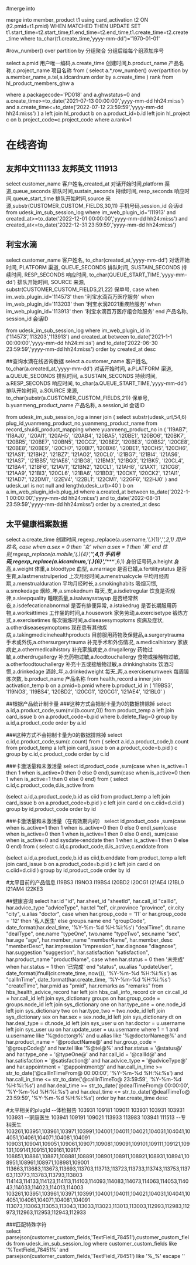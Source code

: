  #merge into 

merge into  member_product t1
using card_activation t2
     ON (t2.pmid=t1.pmid)
     WHEN MATCHED THEN
     UPDATE
     SET t1.start_time=t2.start_time,t1.end_time=t2.end_time,t1.create_time=t2.create_time where to_char(t1.create_time,'yyyy-mm-dd')='1970-01-01'



#row_number() over partition by 分组聚合 分组后给每个组添加序号

select a.pmid 用户唯一编码,a.create_time 创建时间,b.product_name 产品名称,c.project_name 项目名称 from (
select a.*,row_number() over(partition by a.member_name,a.tel,a.idcardnum order by a.create_time ) rank from hl_product_members_ghw a

where a.packagecode='PD018' and a.ghwstatus=0
and a.create_time>=to_date('2021-07-13 00:00:00','yyyy-mm-dd hh24:mi:ss')
and a.create_time<=to_date('2022-07-12 23:59:59','yyyy-mm-dd hh24:mi:ss')
) a left join hl_product b on a.product_id=b.id left join hl_project c on b.project_code=c.project_code
where a.rank=1


# 在线咨询
## 友邦中文111133  友邦英文  111913
select customer_name 客户姓名,created_at 对话开始时间,platform 渠道,queue_seconds 排队时间,sustain_seconds 持续时间,
resp_seconds 响应时间,queue_start_time 排队开始时间,source 来源,substr(CUSTOMER_CUSTOM_FIELDS,30,11) 手机号码,session_id 会话id from udesk_im_sub_session_log
where im_web_plugin_id='111913'
and created_at>=to_date('2022-12-01 00:00:00','yyyy-mm-dd hh24:mi:ss')
and created_at<=to_date('2022-12-31 23:59:59','yyyy-mm-dd hh24:mi:ss')






## 利宝水滴
select
customer_name  客户姓名,
to_char(created_at,'yyyy-mm-dd') 对话开始时间,
PLATFORM   渠道,
QUEUE_SECONDS  排队时间,
SUSTAIN_SECONDS  持续时间,
RESP_SECONDS	 响应时间,
to_char(QUEUE_START_TIME,'yyyy-mm-dd')  排队开始时间,
SOURCE 来源,
substr(CUSTOMER_CUSTOM_FIELDS,21,22)  保单号,
case when im_web_plugin_id='114573' then
'利宝水滴百万医疗服务'
when im_web_plugin_id='113203' then
'利宝水滴2021重疾险服务'
when im_web_plugin_id='113913' then
'利宝水滴百万医疗组合险服务'
end  产品名称,
session_id 会话ID

from udesk_im_sub_session_log
where im_web_plugin_id in ('114573','113203','113913')
and  created_at  between to_date('2021-1-1 00:00:00','yyyy-mm-dd hh24:mi:ss') and to_date('2022-06-30 23:59:59','yyyy-mm-dd hh24:mi:ss')
order by created_at desc


##查询水滴在线咨询数据
select
a.customer_name  客户姓名,
to_char(a.created_at,'yyyy-mm-dd') 对话开始时间,
a.PLATFORM   渠道,
a.QUEUE_SECONDS  排队时间,
a.SUSTAIN_SECONDS  持续时间,
a.RESP_SECONDS   响应时间,
to_char(a.QUEUE_START_TIME,'yyyy-mm-dd')  排队开始时间,
a.SOURCE 来源,
to_char(substr(a.CUSTOMER_CUSTOM_FIELDS,21))  保单号,
b.yuanmeng_product_name 产品名称,
a.session_id 会话ID

from udesk_im_sub_session_log a inner join (
select substr(udesk_url,54,6) plug_id,yuanmeng_product_no,yuanmeng_product_name from record_shuidi_product_mapping where yuanmeng_product_no in (
'I19AB7',
'I18AJ0',
'I20AI1',
'I20AH5',
'I20AB4',
'I20BA5',
'I20BE1',
'I20BO6',
'I20BK7',
'I20BR5',
'I20BE7',
'I20BN5',
'I20CC2',
'I20BE2',
'I20BE3',
'I20BS2',
'I20CE8',
'I20BE8',
'I20BE9',
'I20CH7',
'I20BI7',
'I20BX6',
'I20BE1',
'I20CH5',
'I20CH6',
'I21AS1',
'I21BH2',
'I21BZ7',
'I21AO2',
'I20CL0',
'I21BG7',
'I21BI4',
'I21AS6',
'I21AS7',
'I21BB5',
'I21AE8',
'I21BG8',
'I21BM3',
'I21BQ3',
'I21BK5',
'I20CL4',
'I21BA4',
'I21BF6',
'I21AV1',
'I21BN2',
'I20CL1',
'I21AH8',
'I21AX1',
'I21CG8',
'I21AA9',
'I21BI3',
'I20CL6',
'I21BA6',
'I21BD3',
'I20CK1',
'I20CK2',
'I21AI1',
'I21AD7',
'I22DM1',
'I22EV4',
'I22BL1',
'I22CM1',
'I22GF6',
'I22HJ0'
)
and udesk_url is not null and length(udesk_url)>40
) b on a.im_web_plugin_id=b.plug_id
where  a.created_at  between to_date('2022-1-1 00:00:00','yyyy-mm-dd hh24:mi:ss') and to_date('2022-08-31 23:59:59','yyyy-mm-dd hh24:mi:ss')
order by a.created_at desc

## 太平健康档案数据
select a.create_time 创建时间,regexp_replace(a.username,'(.){1}','*',2,1) 用户姓名,
case when a.sex = 0 then
'女'
when a.sex = 1 then
'男'
end 性别,regexp_replace(a.mobile,'(.){4}','****',4,1) 手机号码,regexp_replace(a.idcardnum,'(.){6}','******',6,1) 身份证号码,a.height 身高,a.weight 体重,a.bloodtype 血型,
a.marriage 是否已婚,a.fertilitystatus 是否生育,a.lastmenstrulperiod 上次月经时间,a.menstrualcycle 平均月经周期,a.menstrualduration 平均月经时长,a.smokinghabits 吸烟习惯,
a.smokedage 烟龄_年,a.smokednum 每天_支,a.isdietregular 饮食是否规律,a.sleepquality 睡眠质量,a.isalwaysstayup 是否经常熬夜,a.isdefecationabnormal 是否有排便异常,
a.istakedrug 是否长期服用药物,a.worksittimes 工作坐的时间,a.housework 家务劳动,a.exercisetype 锻炼方式,a.exercisetimes 每次锻炼时间,a.diseasesymoptoms 疾病及症状,
a.otherdiseasesymoptoms 现在患有其他疾病,a.takingmedicinehealthproducts 目前服用药物及保健品,a.surgerytrauma 手术或外伤,a.othersurgerytrauma 补充手术和外伤情况,
a.medicalhistory 家族病史,a.othermedicalhistory 补充家族病史,a.drugallergy 药物过敏,a.otherdrugallergy 补充药物过敏,a.foodtouchallergy 食物或接触物过敏,
a.otherfoodtouchallergy 补充十五或接触物过敏,a.drinkinghabits 饮酒习惯,a.drinkedage 酒龄_年,a.drinkedweight 每天_两,a.exercisenumweek 每周锻炼次数,
b.product_name 产品名称
from health_record a inner join activation_temp b on a.pmid=b.pmid
where b.product_id in (
'I19BS3',
'I19NO3',
'I19BS4',
'I20BD2',
'I20CG1',
'I20CG1',
'I21AE4',
'I21BL0'
)


##根据产品统计制卡量
###这种方式会把制卡量为0的数据排除掉
select a.id,a.product_code,sum(nvl(b.count,0)) from product_temp a left join card_issue b on a.product_code=b.pid
where b.delete_flag=0
group by a.id,a.product_code
order by a.id

###这种方式不会把制卡量为0的数据排除掉
select c.id,c.product_code,sum(c.count) from (
select a.id,a.product_code,b.count from product_temp a left join card_issue b on a.product_code=b.pid ) c
group by c.id,c.product_code
order by c.id



###卡激活量和未激活量
select id,product_code ,sum(case when is_active=1 then 1 when is_active=0 then 0 else 0 end),sum(case when is_active=0 then 1 when is_active=1 then 0 else 0 end) from
(
select c.id,c.product_code,d.is_active from

(select a.id,a.product_code,b.id as ciid from product_temp a left join card_issue b on a.product_code=b.pid ) c
left join card d
on c.ciid=d.ciid
)
group by id,product_code
order by id



###卡激活量和未激活量（在有效期内的）
select id,product_code ,sum(case when is_active=1 then 1 when is_active=0 then 0 else 0 end),sum(case when is_active=0 then 1 when is_active=1 then 0 else 0 end),
sum(case when is_active=0 and sysdate<enddate then 1 when is_active=1 then 0 else 0 end)
from
(
select c.id,c.product_code,d.is_active,c.enddate from

(select a.id,a.product_code,b.id as ciid,b.enddate from product_temp a left join card_issue b on a.product_code=b.pid ) c
left join card d
on c.ciid=d.ciid
)
group by id,product_code
order by id

#太平目前的产品信息
I19BS3
I19NO3
I19BS4
I20BD2
I20CG1
I21AE4
I21BL0
I21AM4
I22KE3

##健康咨询
select har.id "id",
har.sheet_id "sheetId",
har.call_id "callId",
har.advice_type "adviceType",
har.tel "tel",
cir.province "province",
cir.city "city",
u.alias "doctor",
case when har.group_code = '11' or har.group_code = '12' then
'私人医生'
else
groups.name
end "groupCode",
date_format(har.deal_time, '%Y-%m-%d %H:%i:%s') "dealTime",
dt.name "dealType",
one.name "typeOne",
two.name "typeTwo",
sex.name "sex",
har.age "age",
har.member_name "memberName",
har.member_desc "memberDesc",
har.impression "impression",
har.diagnose "diagnose",
har.suggestion "suggestion",
har.satisfaction "satisfaction",
har.product_name "productName",
case
when har.status = 0 then
'未完成'
when har.status = 1 then
'已完成'
end "status",
uu.alias "updateUser",
date_format(ifnull(cir.create_time, now()), '%Y-%m-%d %H:%i:%s') as "callInTime",
date_format(har.create_time, '%Y-%m-%d %H:%i:%s') "createTime",
har.pmid as "pmid",
har.remarks as "remarks"
from hbs_health_advice_record har
left join hbs_call_info_record cir
on cir.call_id = har.call_id
left join sys_dictionary groups
on har.group_code = groups.node_id
left join sys_dictionary one
on har.type_one = one.node_id
left join sys_dictionary two
on har.type_two = two.node_id
left join sys_dictionary sex
on har.sex = sex.node_id
left join sys_dictionary dt
on har.deal_type = dt.node_id
left join sys_user u
on har.doctor = u.username
left join sys_user uu
on har.update_user = uu.username
where 1 = 1
and u.username like '%@doctor@%'
and u.alias like '%@doctorName@%'
and har.product_name = '@productName@'
and har.group_code = '@groupCode@'
and har.tel like '%@tel@%'
and har.status = '@status@'
and har.type_one = '@typeOne@'
and har.call_id = '@callId@'
and har.satisfaction = '@satisfaction@'
and har.advice_type = '@adviceType@'
and har.appointment = '@appointment@'
and har.call_in_time >=
str_to_date('@callInTimeFrom@ 00:00:00', '%Y-%m-%d %H:%i:%s')
and har.call_in_time <=
str_to_date('@callInTimeTo@ 23:59:59', '%Y-%m-%d %H:%i:%s')
and har.deal_time >=
str_to_date('@dealTimeFrom@ 00:00:00', '%Y-%m-%d %H:%i:%s')
and har.deal_time <=
str_to_date('@dealTimeTo@ 23:59:59', '%Y-%m-%d %H:%i:%s')
order by har.create_time desc








#太平相关的plugId
--体检报告
103931
109181
109011
103931
103931
103931
103931
--家庭医生
103941
109191
109021
113933
113983
103941
111513
--专科医生
103261,103951,103961,103971,103991,104001,104011,104021,104031,104041,104051,104061,104071,104081,104091
109031,109041,109051,109061,109071,109081,109091,109101,109111,109121,109131,109141,109151,109161,109171
108851,108861,108871,108881,108891,108901,108911,108921,108931,108941,108951,108961,108971,108981,109001
113663,113683,113673,113693,113703,113713,113723,113733,113743,113753,113763,113773,113783,113793,113803
114143,114133,114123,114113,114103,114093,114083,114073,114063,114053,114043,114033,114023,114013,114003
103261,103951,103961,103971,103991,104001,104011,104021,104031,104041,104051,104061,104071,104081,104091
113073,113063,113053,113043,113033,113023,113013,113003,112993,112983,112973,112963,112953,112943,112933


###匹配特殊字符\
select parsejson(customer_custom_fields,'TextField_78451'),customer_custom_fields from udesk_im_sub_session_log where customer_custom_fields like '%TextField_78451%'
and  parsejson(customer_custom_fields,'TextField_78451') like '%\_%' escape '\'